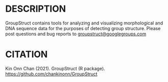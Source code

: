 # DESCRIPTION
GroupStruct contains tools for analyzing and visualizing morphological and DNA sequence data for the purposes of detecting group structure. Please post questions and bug reports to groupstruct@googlegroups.com

# CITATION
Kin Onn Chan (2021). GroupStruct (R package). https://github.com/chankinonn/GroupStruct
